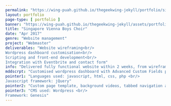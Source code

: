 ```yaml
---
permalink: "https://wing-puah.github.io/thegeekwing-jekyll/portfolio/singapore-vienna-boys-choir.html"
layout: portfolio
page-type: [ portfolio ]
banner: "https://wing-puah.github.io/thegeekwing-jekyll/assets/portfolio/svbc-page-design.jpg"
title: "Singapore Vienna Boys Choir"
date: "Apr 2017"
genre: "Website management"
project: "Webmaster"
deliverables: "Website wireframing<br/>
Wordpress dashboard customisation<br/>
Scripting and front-end development<br/>
Integration with Eventbrite and contact form"
info: "Delivered fully functional website within 2 weeks, from wireframing, prototyping to integrations with 3rd party software"
mddscrpt: "Customised wordpress dashboard with Advanced Custom Fields plugin"
pointer1: "Languages used: javascript, html, css, php <br/>
Javascript framework: jQuery"
pointer2: "Custom page template, background videos, tabbed navigation and Eventbrite integration "
pointer3: "CMS used: Wordpress <br/>
Framework: Genesis"
---
```

